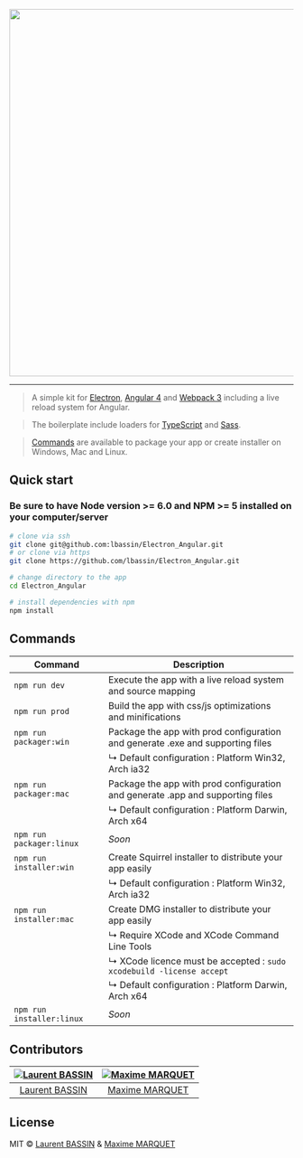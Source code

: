 <p align="center">
    <img src="https://i.imgur.com/w9lqUrU.png" width="650">
</p>

<hr>

> A simple kit for [Electron](https://electron.atom.io), [Angular 4](https://angular.io) and [Webpack 3](https://webpack.js.org) including a live reload system for Angular.

> The boilerplate include loaders for [TypeScript](https://www.typescriptlang.org/) and [Sass](http://sass-lang.com/).

> [Commands](#commands) are available to package your app or create installer on Windows, Mac and Linux.

## Quick start
### Be sure to have Node version >= 6.0 and NPM >= 5 installed on your computer/server

```bash
# clone via ssh
git clone git@github.com:lbassin/Electron_Angular.git
# or clone via https
git clone https://github.com/lbassin/Electron_Angular.git

# change directory to the app
cd Electron_Angular

# install dependencies with npm
npm install
```
## <a name="commands"></a>Commands
|Command|Description|
|--|--|
|`npm run dev`| Execute the app with a live reload system and source mapping
|`npm run prod`| Build the app with css/js optimizations and minifications
|`npm run packager:win`| Package the app with prod configuration and generate .exe and supporting files
|| ↳ Default configuration : Platform Win32, Arch ia32
|`npm run packager:mac`| Package the app with prod configuration and generate .app and supporting files
|| ↳ Default configuration : Platform Darwin, Arch x64
|`npm run packager:linux`| *Soon* |
|`npm run installer:win`| Create Squirrel installer to distribute your app easily
|| ↳ Default configuration : Platform Win32, Arch ia32
|`npm run installer:mac`| Create DMG installer to distribute your app easily
|| ↳ Require XCode and XCode Command Line Tools
|| ↳ XCode licence must be accepted : `sudo xcodebuild -license accept`
|| ↳ Default configuration : Platform Darwin, Arch x64
|`npm run installer:linux`| *Soon*

## Contributors
| [![Laurent BASSIN](https://avatars2.githubusercontent.com/u/11029822?s=115&v=4)](https://github.com/lbassin) | [![Maxime MARQUET](https://avatars0.githubusercontent.com/u/12535829?s=115&v=4)](https://github.com/x-Raz) |
| :--:|:--: |
| [Laurent BASSIN](https://github.com/lbassin) | [Maxime MARQUET](https://github.com/x-Raz) |

## License
MIT © [Laurent BASSIN](https://github.com/lbassin) & [Maxime MARQUET](https://github.com/x-Raz)
